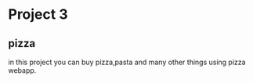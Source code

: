 # Project 3
## pizza

in this project you can buy pizza,pasta and many other things using pizza webapp.
